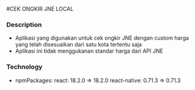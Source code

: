 #CEK ONGKIR JNE LOCAL

### Description
- Aplikasi yang digunakan untuk cek ongkir JNE dengan custom harga yang telah disesuaikan dari satu kota tertentu saja
- Aplikasi ini tidak menggukanan standar harga dari API JNE

### Technology
- npmPackages:
    react: 18.2.0 => 18.2.0 
    react-native: 0.71.3 => 0.71.3 

